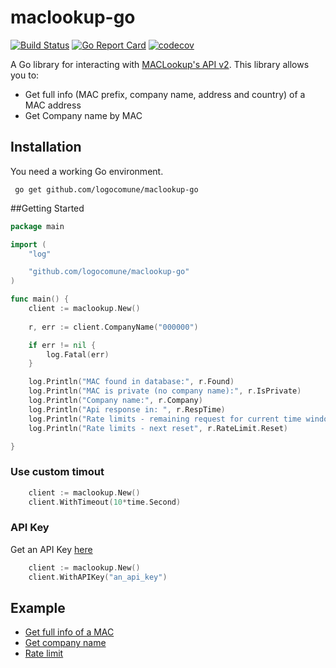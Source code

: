 # maclookup-go
[![Build Status](https://travis-ci.org/logocomune/maclookup-go.svg?branch=master)](https://travis-ci.org/logocomune/maclookup-go)
[![Go Report Card](https://goreportcard.com/badge/github.com/logocomune/maclookup-go)](https://goreportcard.com/report/github.com/logocomune/maclookup-go)
[![codecov](https://codecov.io/gh/logocomune/maclookup-go/branch/master/graph/badge.svg)](https://codecov.io/gh/logocomune/maclookup-go)



A Go library for interacting with [MACLookup's API v2](https://maclookup.app/api-v2/documentation). This library allows you to:

- Get full info (MAC prefix, company name, address and country) of a MAC address
- Get Company name by MAC

## Installation

You need a working Go environment.

```shell
 go get github.com/logocomune/maclookup-go
````

##Getting Started

```go
package main

import (
	"log"

	"github.com/logocomune/maclookup-go"
)

func main() {
	client := maclookup.New()
    
	r, err := client.CompanyName("000000")

	if err != nil {
		log.Fatal(err)
	}

	log.Println("MAC found in database:", r.Found)
	log.Println("MAC is private (no company name):", r.IsPrivate)
	log.Println("Company name:", r.Company)
	log.Println("Api response in: ", r.RespTime)
	log.Println("Rate limits - remaining request for current time window:", r.RateLimit.Remaining)
	log.Println("Rate limits - next reset", r.RateLimit.Reset)

}


```

### Use custom timout
```go
    client := maclookup.New()
    client.WithTimeout(10*time.Second) 
```

### API Key
Get an API Key [here](https://maclookup.app/api-v2/plans)
```go
    client := maclookup.New()
	client.WithAPIKey("an_api_key")

```


## Example

- [Get full info of a MAC](/example/lookup)  
- [Get company name](/example/company-name)  
- [Rate limit](/example/rate-limit)  
